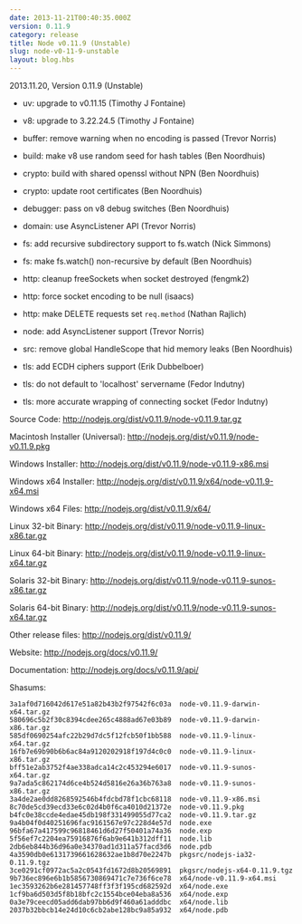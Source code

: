 ```yaml
---
date: 2013-11-21T00:40:35.000Z
version: 0.11.9
category: release
title: Node v0.11.9 (Unstable)
slug: node-v0-11-9-unstable
layout: blog.hbs
---
```


2013.11.20, Version 0.11.9 (Unstable)

* uv: upgrade to v0.11.15 (Timothy J Fontaine)

* v8: upgrade to 3.22.24.5 (Timothy J Fontaine)

* buffer: remove warning when no encoding is passed (Trevor Norris)

* build: make v8 use random seed for hash tables (Ben Noordhuis)

* crypto: build with shared openssl without NPN (Ben Noordhuis)

* crypto: update root certificates (Ben Noordhuis)

* debugger: pass on v8 debug switches (Ben Noordhuis)

* domain: use AsyncListener API (Trevor Norris)

* fs: add recursive subdirectory support to fs.watch (Nick Simmons)

* fs: make fs.watch() non-recursive by default (Ben Noordhuis)

* http: cleanup freeSockets when socket destroyed (fengmk2)

* http: force socket encoding to be null (isaacs)

* http: make DELETE requests set `req.method` (Nathan Rajlich)

* node: add AsyncListener support (Trevor Norris)

* src: remove global HandleScope that hid memory leaks (Ben Noordhuis)

* tls: add ECDH ciphers support (Erik Dubbelboer)

* tls: do not default to 'localhost' servername (Fedor Indutny)

* tls: more accurate wrapping of connecting socket (Fedor Indutny)


Source Code: http://nodejs.org/dist/v0.11.9/node-v0.11.9.tar.gz

Macintosh Installer (Universal): http://nodejs.org/dist/v0.11.9/node-v0.11.9.pkg

Windows Installer: http://nodejs.org/dist/v0.11.9/node-v0.11.9-x86.msi

Windows x64 Installer: http://nodejs.org/dist/v0.11.9/x64/node-v0.11.9-x64.msi

Windows x64 Files: http://nodejs.org/dist/v0.11.9/x64/

Linux 32-bit Binary: http://nodejs.org/dist/v0.11.9/node-v0.11.9-linux-x86.tar.gz

Linux 64-bit Binary: http://nodejs.org/dist/v0.11.9/node-v0.11.9-linux-x64.tar.gz

Solaris 32-bit Binary: http://nodejs.org/dist/v0.11.9/node-v0.11.9-sunos-x86.tar.gz

Solaris 64-bit Binary: http://nodejs.org/dist/v0.11.9/node-v0.11.9-sunos-x64.tar.gz

Other release files: http://nodejs.org/dist/v0.11.9/

Website: http://nodejs.org/docs/v0.11.9/

Documentation: http://nodejs.org/docs/v0.11.9/api/

Shasums:
```
3a1af0d716042d617e51a82b43b2f97542f6c03a  node-v0.11.9-darwin-x64.tar.gz
580696c5b2f30c8394cdee265c4888ad67e03b89  node-v0.11.9-darwin-x86.tar.gz
585df0690254afc22b29d7dc5f12fcb50f1bb588  node-v0.11.9-linux-x64.tar.gz
16fb7e69b90b6b6ac84a9120202918f197d4c0c0  node-v0.11.9-linux-x86.tar.gz
bff51e2ab3752f4ae338adca14c2c453294e6017  node-v0.11.9-sunos-x64.tar.gz
9a7ada5c862174d6ce4b524d5816e26a36b763a8  node-v0.11.9-sunos-x86.tar.gz
3a4de2ae0dd8268592546b4fdcbd78f1cbc68118  node-v0.11.9-x86.msi
8c70de5cd39ecd33e6c02d4b0f6ca4010d21372e  node-v0.11.9.pkg
b4fc0e38ccde4edae45db198f331499055d77ca2  node-v0.11.9.tar.gz
9a4b04f0d40251696fac9161567e97c228d4e57d  node.exe
96bfa67a417599c96818461d6d27f50401a74a36  node.exp
5f56ef7c2204ea75916876f6ab9e641b312dff11  node.lib
2db6eb844b36d96a0e34370ad1d311a57facd3d6  node.pdb
4a3590db0e6131739661628632ae1b8d70e2247b  pkgsrc/nodejs-ia32-0.11.9.tgz
3ce0291cf0972ac5a2c0543fd1672d8b20569891  pkgsrc/nodejs-x64-0.11.9.tgz
9b736ec896e6b1b5856730869471c7e736f6ce78  x64/node-v0.11.9-x64.msi
1ec3593262b6e281457748ff3f3f195cd682592d  x64/node.exe
1cf9ba6d503d5f8b18bfc2c1554bce04eba8a536  x64/node.exp
0a3e79ceecd05add6dab97bb6d9f460a61adddbc  x64/node.lib
2037b32bbcb14e24d10c6cb2abe128bc9a85a932  x64/node.pdb
```
